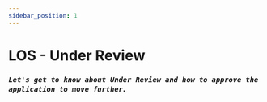 ```yaml
---
sidebar_position: 1
---
```


# LOS - Under Review



### *`Let's get to know about Under Review and how to approve the application to move further`*.


